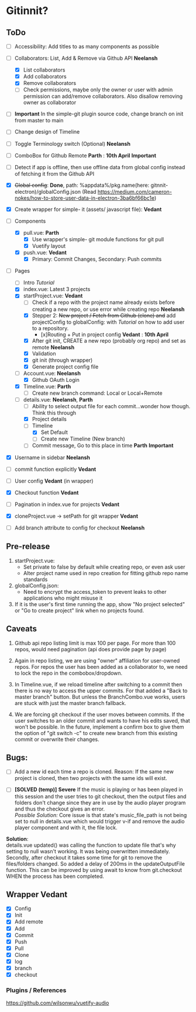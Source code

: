 # Gitinnit?

## ToDo

- [ ] Accessibility: Add titles to as many components as possible
- [ ] Collaborators: List, Add & Remove via Github API **Neelansh**

  - [x] List collaborators
  - [x] Add collaborators
  - [x] Remove collaborators
  - [ ] Check permissions, maybe only the owner or user with admin permission can add/remove collaborators. Also disallow removing owner as collaborator

- [ ] **Important** In the simple-git plugin source code, change branch on init from master to main
- [ ] Change design of Timeline
- [ ] Toggle Terminology switch (Optional) **Neelansh**
- [ ] ComboBox for Github Remote **Parth** : **10th April** **Important**
- [ ] Detect if app is offline, then use offline data from global config instead of fetching it from the Github API
- [x] ~~Global config~~: **Done**, path: %appdata%/pkg.name(here: gitnnit-electron)/globalConfig.json (Read https://medium.com/cameron-nokes/how-to-store-user-data-in-electron-3ba6bf66bc1e)

- [x] Create wrapper for simple- it (assets/ javascript file): **Vedant**
- [ ] Components
  - [x] pull.vue: **Parth**
    - [x] Use wrapper's simple- git module functions for git pull
    - [x] Vuetify layout
  - [x] push.vue: **Vedant**
    - [x] Primary: Commit Changes, Secondary: Push commits
- [ ] Pages

  - [ ] Intro _Tutorial_
  - [x] index.vue: Latest 3 projects
  - [x] startProject.vue: **Vedant**
    - [ ] Check if a repo with the project name already exists before creating a new repo, or use error while creating repo **Neelansh**
    - [x] Stepper 2: ~~New project / Fetch from Github (clone) and~~ add projectConfig to globalConfig: with _Tutorial_ on how to add user to a repository.
      - [x]Routing + Put in project config **Vedant** : **10th April**
    - [x] After git init, CREATE a new repo (probably org repo) and set as remote **Neelansh**
    - [x] Validation
    - [x] git init (through wrapper)
    - [x] Generate project config file
  - [ ] Account.vue: **Neelansh**
    - [x] Github OAuth Login
  - [x] Timeline.vue: **Parth**
    - [ ] Create new branch command: Local or Local+Remote
  - [ ] details.vue: **Neelansh**, **Parth**
    - [ ] Ability to select output file for each commit...wonder how though. Think this through
    - [x] Project details
    - [ ] Timeline
      - [x] Set Default
      - [ ] Create new Timeline (New branch)
    - [ ] Commit message, Go to this place in time **Parth** **Important**

- [x] Username in sidebar **Neelansh**
- [ ] commit function explicitly **Vedant**
- [ ] User config **Vedant** (in wrapper)
- [x] Checkout function **Vedant**
- [ ] Pagination in index.vue for projects **Vedant**
- [x] cloneProject.vue -> setPath for git wrapper **Vedant**
- [ ] Add branch attribute to config for checkout **Neelansh**

## Pre-release

1. startProject.vue:
   - Set private to false by default while creating repo, or even ask user
   - Alter project name used in repo creation for fitting github repo name standards
2. globalConfig.json:
   - Need to encrypt the access_token to prevent leaks to other applications who might misuse it
3. If it is the user's first time running the app, show "No project selected" or "Go to create project" link when no projects found.

## Caveats

1. Github api repo listing limit is max 100 per page. For more than 100 repos, would need pagination (api does provide page by page)

2. Again in repo listing, we are using "owner" affiliation for user-owned repos. For repos the user has been added as a collaborator to, we need to lock the repo in the combobox/dropdown.

3. In Timeline.vue, if we reload timeline after switching to a commit then there is no way to access the upper commits. For that added a "Back to master branch" button. But unless the BranchCombo.vue works, users are stuck with just the master branch fallback.

4. We are forcing git checkout if the user moves between commits. If the user switches to an older commit and wants to have his
   edits saved, that won't be possible. In the future, implement a confirm box to give them the option of "git switch -c" to create
   new branch from this existing commit or overwrite their changes.

## Bugs:

- [ ] Add a new id each time a repo is cloned. Reason: If the same new project is cloned, then two projects with the same ids will exist.

- [ ] **[SOLVED (temp)]** **Severe** If the music is playing or has been played in this session and the user tries to git checkout, then the output files and folders don't change since they are in use by the audio player program and thus the checkout gives an error.  
       _Possible Solution:_ Core issue is that state's music_file_path is not being set to null in details.vue which would trigger v-if and remove
      the audio player component and with it, the file lock.

**Solution**:  
details.vue updated() was calling the function to update file that's why setting to null wasn't working. It was being overwritten immediately.  
Secondly, after checkout it takes some time for git to remove the files/folders changed. So added a delay of 200ms in the
updateOutputFile function. This can be improved by using await to know from git.checkout WHEN the process has been completed.

## Wrapper **Vedant**

- [x] Config
- [x] Init
- [x] Add remote
- [x] Add
- [x] Commit
- [x] Push
- [x] Pull
- [x] Clone
- [x] log
- [x] branch
- [x] checkout

### Plugins / References

https://github.com/wilsonwu/vuetify-audio

